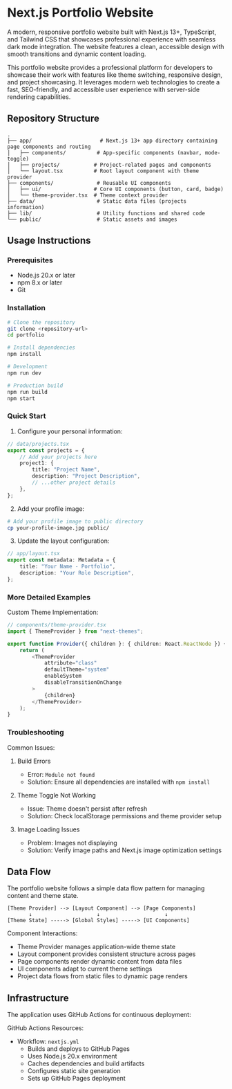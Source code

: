 # Next.js Portfolio Website

A modern, responsive portfolio website built with Next.js 13+, TypeScript, and Tailwind CSS that showcases professional experience with seamless dark mode integration. The website features a clean, accessible design with smooth transitions and dynamic content loading.

This portfolio website provides a professional platform for developers to showcase their work with features like theme switching, responsive design, and project showcasing. It leverages modern web technologies to create a fast, SEO-friendly, and accessible user experience with server-side rendering capabilities.

## Repository Structure

```
.
├── app/                      # Next.js 13+ app directory containing page components and routing
│   ├── components/          # App-specific components (navbar, mode-toggle)
│   ├── projects/           # Project-related pages and components
│   └── layout.tsx          # Root layout component with theme provider
├── components/              # Reusable UI components
│   ├── ui/                 # Core UI components (button, card, badge)
│   └── theme-provider.tsx  # Theme context provider
├── data/                    # Static data files (projects information)
├── lib/                     # Utility functions and shared code
└── public/                  # Static assets and images
```

## Usage Instructions

### Prerequisites

-   Node.js 20.x or later
-   npm 8.x or later
-   Git

### Installation

```bash
# Clone the repository
git clone <repository-url>
cd portfolio

# Install dependencies
npm install

# Development
npm run dev

# Production build
npm run build
npm start
```

### Quick Start

1. Configure your personal information:

```typescript
// data/projects.tsx
export const projects = {
    // Add your projects here
    project1: {
        title: "Project Name",
        description: "Project Description",
        // ...other project details
    },
};
```

2. Add your profile image:

```bash
# Add your profile image to public directory
cp your-profile-image.jpg public/
```

3. Update the layout configuration:

```typescript
// app/layout.tsx
export const metadata: Metadata = {
    title: "Your Name - Portfolio",
    description: "Your Role Description",
};
```

### More Detailed Examples

Custom Theme Implementation:

```typescript
// components/theme-provider.tsx
import { ThemeProvider } from "next-themes";

export function Provider({ children }: { children: React.ReactNode }) {
    return (
        <ThemeProvider
            attribute="class"
            defaultTheme="system"
            enableSystem
            disableTransitionOnChange
        >
            {children}
        </ThemeProvider>
    );
}
```

### Troubleshooting

Common Issues:

1. Build Errors

    - Error: `Module not found`
    - Solution: Ensure all dependencies are installed with `npm install`

2. Theme Toggle Not Working

    - Issue: Theme doesn't persist after refresh
    - Solution: Check localStorage permissions and theme provider setup

3. Image Loading Issues
    - Problem: Images not displaying
    - Solution: Verify image paths and Next.js image optimization settings

## Data Flow

The portfolio website follows a simple data flow pattern for managing content and theme state.

```ascii
[Theme Provider] --> [Layout Component] --> [Page Components]
       ↓                     ↓                     ↓
[Theme State] -----> [Global Styles] -----> [UI Components]
```

Component Interactions:

-   Theme Provider manages application-wide theme state
-   Layout component provides consistent structure across pages
-   Page components render dynamic content from data files
-   UI components adapt to current theme settings
-   Project data flows from static files to dynamic page renders

## Infrastructure

The application uses GitHub Actions for continuous deployment:

GitHub Actions Resources:

-   Workflow: `nextjs.yml`
    -   Builds and deploys to GitHub Pages
    -   Uses Node.js 20.x environment
    -   Caches dependencies and build artifacts
    -   Configures static site generation
    -   Sets up GitHub Pages deployment
